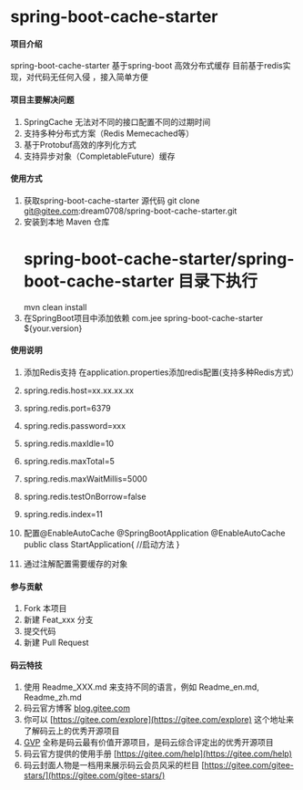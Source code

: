 # spring-boot-cache-starter

#### 项目介绍
spring-boot-cache-starter 基于spring-boot 高效分布式缓存
目前基于redis实现，对代码无任何入侵 ，接入简单方便

#### 项目主要解决问题
1. SpringCache 无法对不同的接口配置不同的过期时间
2. 支持多种分布式方案（Redis Memecached等）
3. 基于Protobuf高效的序列化方式
4. 支持异步对象（CompletableFuture）缓存


#### 使用方式

1. 获取spring-boot-cache-starter 源代码
   git clone  git@gitee.com:dream0708/spring-boot-cache-starter.git
2. 安装到本地 Maven 仓库
   # spring-boot-cache-starter/spring-boot-cache-starter 目录下执行
   mvn clean install
3. 在SpringBoot项目中添加依赖
   <dependency>
            <groupId>com.jee</groupId>
            <artifactId>spring-boot-cache-starter</artifactId>
            <version>${your.version}</version>
   </dependency>

#### 使用说明

1. 添加Redis支持
   在application.properties添加redis配置(支持多种Redis方式）
   

1. spring.redis.host=xx.xx.xx.xx
1.    spring.redis.port=6379 
1.    spring.redis.password=xxx
1.    spring.redis.maxIdle=10 
1.    spring.redis.maxTotal=5 
1.    spring.redis.maxWaitMillis=5000 
1.    spring.redis.testOnBorrow=false 
1.    spring.redis.index=11
2. 配置@EnableAutoCache
   @SpringBootApplication
   @EnableAutoCache
   public class StartApplication{
       //启动方法
   }

3. 通过注解配置需要缓存的对象

#### 参与贡献

1. Fork 本项目
2. 新建 Feat_xxx 分支
3. 提交代码
4. 新建 Pull Request


#### 码云特技

1. 使用 Readme\_XXX.md 来支持不同的语言，例如 Readme\_en.md, Readme\_zh.md
2. 码云官方博客 [blog.gitee.com](https://blog.gitee.com)
3. 你可以 [https://gitee.com/explore](https://gitee.com/explore) 这个地址来了解码云上的优秀开源项目
4. [GVP](https://gitee.com/gvp) 全称是码云最有价值开源项目，是码云综合评定出的优秀开源项目
5. 码云官方提供的使用手册 [https://gitee.com/help](https://gitee.com/help)
6. 码云封面人物是一档用来展示码云会员风采的栏目 [https://gitee.com/gitee-stars/](https://gitee.com/gitee-stars/)